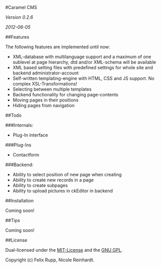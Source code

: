 #Caramel CMS

*Version 0.2.6*

*2012-06-05*


##Features


The following features are implemented until now:

* XML-database with multilanguage support and a maximum of one sublevel at page hierarchy, dtd and/or XML-schema will be available
* XML based setting files with predefined settings for whole site and backend administrator-account
* Self-written templating-engine with HTML, CSS and JS support. No complex XSL-Transformations!
* Selecting between multiple templates
* Backend functionality for changing page-contents
* Moving pages in their positions
* Hiding pages from navigation 


##Todo


###Internals:

* Plug-In interface


###Plug-Ins

* Contactform


###Backend:

* Ability to select position of new page when creating
* Ability to create new records in a page 
* Ability to create subpages
* Ability to upload pictures in ckEditor in backend


##Installation

Coming soon!


##Tips

Coming soon!


##License

Dual-licensed under the [MIT-License](http://www.opensource.org/licenses/mit-license.php) and the [GNU GPL](http://www.gnu.org/licenses/gpl.html).

Copyright (c) Felix Rupp, Nicole Reinhardt.
